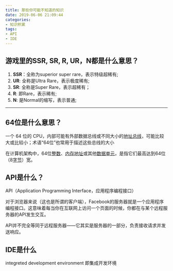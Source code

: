 ```yaml
---
title: 那些你可能不知道的知识
date: 2019-06-06 21:09:44
categories: 
- 知识积累
tags:
- API
- IDE
---
```


## 游戏里的SSR, SR, R, UR，N都是什么意思？

1. **SSR**：全称为superior super rare，表示特级超稀有;
2. **UR**:  全称是Ultra Rare，表示极度稀有;
3. **SR**:   全称是Super Rare，表示超稀有；
4. **R**:   即Rare，表示稀有;
5. **N**:   是Normal的缩写，表示普通;

***

## 64位是什么意思？

一个 64 位的 CPU，内部可能有外部数据总线或不同大小的[地址总线](https://baike.baidu.com/item/地址总线)，可能比较大或比较小；术语“64位”也常用于描述这些总线的大小

在计算机架构中，64位[整数](https://baike.baidu.com/item/整数/1293937)、[内存地址](https://baike.baidu.com/item/内存地址/7354236)或其他[数据单元](https://baike.baidu.com/item/数据单元/1415766)，是指它们最高达到64位（8[字节](https://baike.baidu.com/item/字节/1096318)）宽。

## API是什么？

API（Application Programming Interface，应用程序编程接口）

对于浏览器来说（这也是所谓的客户端），Facebook的服务器就是一个应用程序编程接口。这意味着每当你在互联网上访问一个页面的时候，你都在与某个远程服务器的API发生交互。

API并不完全等同于远程服务器——它其实是服务器的一部分，负责接收请求并发送响应。

## IDE是什么

integreted development environment 即集成开发环境

